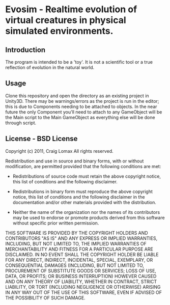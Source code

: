 # Evosim - Realtime evolution of virtual creatures in physical simulated environments.
## Introduction
The program is intended to be a 'toy'. It is not a scientific tool or a true reflection of evolution in the natural world.

## Usage
Clone this repository and open the directory as an existing project in Unity3D. There may be warnings/errors as the project is run in the editor; this is due to Components needing to be attached to objects. In the near future the only Component you'll need to attach to any GameObject will be the Main script to the Main GameObject as everything else will be done through script.

## License - BSD License
Copyright (c) 2011, Craig Lomax
All rights reserved.

Redistribution and use in source and binary forms, with or without
modification, are permitted provided that the following conditions are met:

*	Redistributions of source code must retain the above copyright notice, this list of conditions and the following disclaimer.

*	Redistributions in binary form must reproduce the above copyright notice, this list of conditions and the following disclaimer in the documentation and/or other materials provided with the distribution.

*	Neither the name of the organization nor the names of its contributors may be used to endorse or promote products derived from this software without specific prior written permission.

THIS SOFTWARE IS PROVIDED BY THE COPYRIGHT HOLDERS AND CONTRIBUTORS "AS IS" AND
ANY EXPRESS OR IMPLIED WARRANTIES, INCLUDING, BUT NOT LIMITED TO, THE IMPLIED
WARRANTIES OF MERCHANTABILITY AND FITNESS FOR A PARTICULAR PURPOSE ARE
DISCLAIMED. IN NO EVENT SHALL THE COPYRIGHT HOLDER BE LIABLE FOR ANY
DIRECT, INDIRECT, INCIDENTAL, SPECIAL, EXEMPLARY, OR CONSEQUENTIAL DAMAGES
(INCLUDING, BUT NOT LIMITED TO, PROCUREMENT OF SUBSTITUTE GOODS OR SERVICES;
LOSS OF USE, DATA, OR PROFITS; OR BUSINESS INTERRUPTION) HOWEVER CAUSED AND
ON ANY THEORY OF LIABILITY, WHETHER IN CONTRACT, STRICT LIABILITY, OR TORT
(INCLUDING NEGLIGENCE OR OTHERWISE) ARISING IN ANY WAY OUT OF THE USE OF THIS
SOFTWARE, EVEN IF ADVISED OF THE POSSIBILITY OF SUCH DAMAGE.